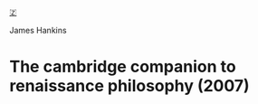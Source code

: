 [🇿](zotero://select/library/items/3Z46KFDY)

James Hankins
# The cambridge companion to renaissance philosophy (2007)

